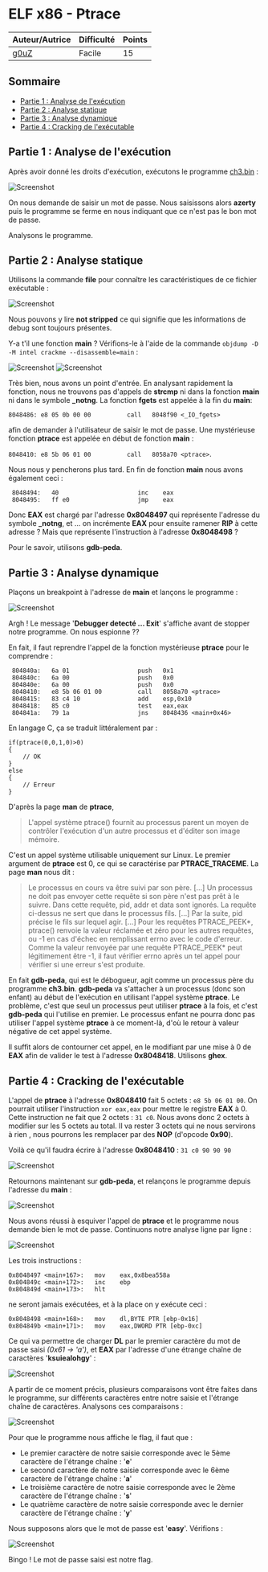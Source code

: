 # ELF x86 - Ptrace

| Auteur/Autrice | Difficulté | Points |
|----------------|------------|--------|
|     [g0uZ](https://www.root-me.org/g0uZ?lang=fr)       |Facile|   15    |     

## Sommaire
- [Partie 1 : Analyse de l'exécution](https://github.com/0xS3GFAULT/CTF-WriteUps_Fr/tree/main/rootme/Cracking/Facile/ELF%20x86%20-%20Ptrace#partie-1--analyse-de-lex%C3%A9cution)
- [Partie 2 : Analyse statique](https://github.com/0xS3GFAULT/CTF-WriteUps_Fr/tree/main/rootme/Cracking/Facile/ELF%20x86%20-%20Ptrace#partie-2--analyse-statique)
- [Partie 3 : Analyse dynamique](https://github.com/0xS3GFAULT/CTF-WriteUps_Fr/tree/main/rootme/Cracking/Facile/ELF%20x86%20-%20Ptrace#partie-3--analyse-dynamique)
- [Partie 4 : Cracking de l'exécutable](https://github.com/0xS3GFAULT/CTF-WriteUps_Fr/tree/main/rootme/Cracking/Facile/ELF%20x86%20-%20Ptrace#partie-4--cracking-de-lex%C3%A9cutable)

## Partie 1 : Analyse de l'exécution

Après avoir donné les droits d'exécution, exécutons le programme [ch3.bin](https://github.com/0xS3GFAULT/CTF-WriteUps_Fr/blob/main/rootme/Cracking/Facile/ELF%20x86%20-%20Ptrace/ch3.bin) : 

![Screenshot](./assets/images/exec_ch3.png?raw=true)

On nous demande de saisir un mot de passe. Nous saisissons alors **azerty** puis le programme se ferme en nous indiquant que ce n'est pas le bon mot de passe. 

Analysons le programme.

## Partie 2 : Analyse statique

Utilisons la commande **file** pour connaître les caractéristiques de ce fichier exécutable : 

![Screenshot](./assets/images/file_ch3.png?raw=true)

Nous pouvons y lire **not stripped** ce qui signifie que les informations de debug sont toujours présentes. 

Y-a t'il une fonction **main** ?  Vérifions-le à l'aide de la commande ```objdump -D -M intel crackme --disassemble=main``` : 

![Screenshot](./assets/images/objdump_ch3_1.png?raw=true)
![Screenshot](./assets/images/objdump_ch3_2.png?raw=true)

Très bien, nous avons un point d'entrée. En analysant rapidement la fonction, nous ne trouvons pas d'appels de **strcmp** ni dans la fonction **main** ni dans le symbole **_notng**. La fonction **fgets** est appelée à la fin du **main**: 

```8048486:	e8 05 0b 00 00       	call   8048f90 <_IO_fgets>``` 

afin de demander à l'utilisateur de saisir le mot de passe. Une mystérieuse fonction **ptrace** est appelée en début de fonction **main** : 

```8048410:	e8 5b 06 01 00       	call   8058a70 <ptrace>```. 

Nous nous y pencherons plus tard. En fin de fonction **main** nous avons également ceci : 

```804848e:	8d 05 97 84 04 08    	lea    eax,ds:0x8048497
 8048494:	40                   	inc    eax
 8048495:	ff e0                	jmp    eax
 ```

Donc **EAX** est chargé par l'adresse **0x8048497** qui représente l'adresse du symbole **_notng**, et ... on incrémente **EAX** pour ensuite ramener **RIP** à cette adresse ? Mais que représente l'instruction à l'adresse **0x8048498** ?

Pour le savoir, utilisons **gdb-peda**.

## Partie 3 : Analyse dynamique

Plaçons un breakpoint à l'adresse de **main** et lançons le programme : 

![Screenshot](./assets/images/gdb_ch3_1.png?raw=true)

Argh ! Le message '**Debugger detecté ... Exit**' s'affiche avant de stopper notre programme. On nous espionne ??

En fait, il faut reprendre l'appel de la fonction mystérieuse **ptrace** pour le comprendre : 

```8048408:	6a 00                	push   0x0
 804840a:	6a 01                	push   0x1
 804840c:	6a 00                	push   0x0
 804840e:	6a 00                	push   0x0
 8048410:	e8 5b 06 01 00       	call   8058a70 <ptrace>
 8048415:	83 c4 10             	add    esp,0x10
 8048418:	85 c0                	test   eax,eax
 804841a:	79 1a                	jns    8048436 <main+0x46>
 ```

En langage C, ça se traduit littéralement par :

```
if(ptrace(0,0,1,0)>0)
{
	// OK
}
else
{
	// Erreur
}
```

D'après la page **man** de **ptrace**, 

> L'appel système ptrace() fournit au processus parent un moyen de contrôler l'exécution d'un autre processus et d'éditer son image mémoire.

C'est un appel système utilisable uniquement sur Linux. Le premier argument de **ptrace** est 0, ce qui se caractérise par **PTRACE_TRACEME**. La page **man** nous dit : 

> Le processus en cours va être suivi par son père. [...] Un processus ne doit pas envoyer cette requête si son père n'est pas prêt à le suivre. Dans cette requête, pid, addr et data sont ignorés. La requête ci-dessus ne sert que dans le processus fils. [...] Par la suite, pid précise le fils sur lequel agir. [...] Pour les requêtes PTRACE_PEEK*, ptrace() renvoie la valeur réclamée et zéro pour les autres requêtes, ou -1 en cas d'échec en remplissant errno avec le code d'erreur. Comme la valeur renvoyée par une requête PTRACE_PEEK* peut légitimement être -1, il faut vérifier errno après un tel appel pour vérifier si une erreur s'est produite.  

En fait **gdb-peda**, qui est le débogueur, agit comme un processus père du programme **ch3.bin**. **gdb-peda** va s'attacher à un processus (donc son enfant) au début de l'exécution en utilisant l'appel système **ptrace**. Le problème, c'est que seul un processus peut utiliser **ptrace** à la fois, et c'est **gdb-peda** qui l'utilise en premier. Le processus enfant ne pourra donc pas utiliser l'appel système **ptrace** à ce moment-là, d'où le retour à valeur négative de cet appel système.

Il suffit alors de contourner cet appel, en le modifiant par une mise à 0 de **EAX** afin de valider le test à l'adresse **0x8048418**. Utilisons **ghex**.

## Partie 4 : Cracking de l'exécutable

L'appel de **ptrace** à l'adresse **0x8048410** fait 5 octets : ```e8 5b 06 01 00```. On pourrait utiliser l'instruction ```xor eax,eax``` pour mettre le registre **EAX** à 0. Cette instruction ne fait que 2 octets : ```31 c0```. Nous avons donc 2 octets à modifier sur les 5 octets au total. Il va rester 3 octets qui ne nous servirons à rien , nous pourrons les remplacer par des **NOP** (d'opcode **0x90**).

Voilà ce qu'il faudra écrire à l'adresse **0x8048410** : ```31 c0 90 90 90```

![Screenshot](./assets/images/ghex_ch3.png?raw=true)

Retournons maintenant sur **gdb-peda**, et relançons le programme depuis l'adresse du **main** :

![Screenshot](./assets/images/gdb_ch3_2.png?raw=true)

Nous avons réussi à esquiver l'appel de **ptrace** et le programme nous demande bien le mot de passe. Continuons notre analyse ligne par ligne : 

![Screenshot](./assets/images/gdb_ch3_3.png?raw=true)

Les trois instructions :

```
0x8048497 <main+167>:	mov    eax,0x8bea558a
0x804849c <main+172>:	inc    ebp
0x804849d <main+173>:	hlt
```

ne seront jamais exécutées, et à la place on y exécute ceci :

```
0x8048498 <main+168>:	mov    dl,BYTE PTR [ebp-0x16]
0x804849b <main+171>:	mov    eax,DWORD PTR [ebp-0xc]
```

Ce qui va permettre de charger **DL** par le premier caractère du mot de passe saisi *(0x61 -> 'a')*, et **EAX** par l'adresse d'une étrange chaîne de caractères '**ksuiealohgy**' : 

![Screenshot](./assets/images/gdb_ch3_4.png?raw=true)

A partir de ce moment précis, plusieurs comparaisons vont être faites dans le programme, sur différents caractères entre notre saisie et l'étrange chaîne de caractères. Analysons ces comparaisons : 

![Screenshot](./assets/images/gdb_ch3_5.png?raw=true)

Pour que le programme nous affiche le flag, il faut que :
- Le premier caractère de notre saisie corresponde avec le 5ème caractère de l'étrange chaîne : '**e**'
- Le second caractère de notre saisie corresponde avec le 6ème caractère de l'étrange chaîne : '**a**'
- Le troisième caractère de notre saisie corresponde avec le 2ème caractère de l'étrange chaîne : '**s**'
- Le quatrième caractère de notre saisie corresponde avec le dernier caractère de l'étrange chaîne : '**y**'

Nous supposons alors que le mot de passe est '**easy**'. Vérifions : 

![Screenshot](./assets/images/flag_ch3_5.png?raw=true)

Bingo ! Le mot de passe saisi est notre flag.

